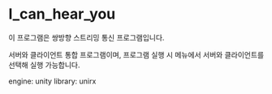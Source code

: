 # I_can_hear_you

이 프로그램은 쌍방향 스트리밍 통신 프로그램입니다.

서버와 클라이언트 통합 프로그램이며, 프로그램 실행 시 메뉴에서 서버와 클라이언트를 선택해 실행 가능합니다.

engine: unity
library: unirx
